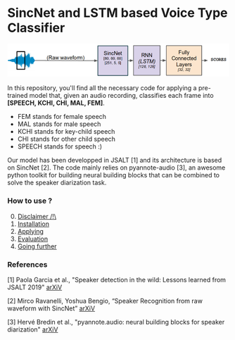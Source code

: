 # SincNet and LSTM based Voice Type Classifier

![Architecture of our model](./docs/archi_sincnet.png)

In this repository, you'll find all the necessary code for applying a pre-trained model that, given an audio recording, classifies each frame into **[SPEECH, KCHI, CHI, MAL, FEM]**.
- FEM stands for female speech
- MAL stands for male speech
- KCHI stands for key-child speech
- CHI stands for other child speech
- SPEECH stands for speech :)

Our model has been developped in JSALT [1] and its architecture is based on SincNet [2].
The code mainly relies on pyannote-audio [3], an awesome python toolkit for building neural building blocks that can be combined to solve the speaker diarization task.

### How to use ?

0) [Disclaimer /!\\](./docs/disclaimer.md)
1) [Installation](./docs/installation.md)
2) [Applying](./docs/applying.md)
3) [Evaluation](./docs/evaluations.md)
4) [Going further](./docs/evaluation.md)

### References
[1] Paola Garcia et al., "Speaker detection in the wild: Lessons learned from JSALT 2019" [arXiV](https://arxiv.org/abs/1912.00938)

[2] Mirco Ravanelli, Yoshua Bengio, “Speaker Recognition from raw waveform with SincNet” [arXiV](https://arxiv.org/abs/1808.00158)

[3] Hervé Bredin et al., "pyannote.audio: neural building blocks for speaker diarization" [arXiV](https://arxiv.org/abs/1911.01255)

